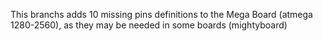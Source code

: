 This branchs adds 10 missing pins definitions to the Mega Board (atmega 1280-2560), as they may be needed in some boards (mightyboard)

